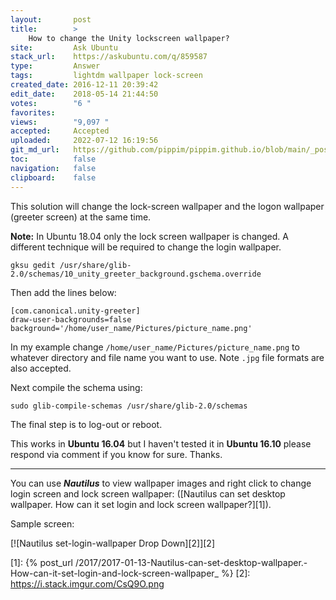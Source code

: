```yaml
---
layout:       post
title:        >
    How to change the Unity lockscreen wallpaper?
site:         Ask Ubuntu
stack_url:    https://askubuntu.com/q/859587
type:         Answer
tags:         lightdm wallpaper lock-screen
created_date: 2016-12-11 20:39:42
edit_date:    2018-05-14 21:44:50
votes:        "6 "
favorites:    
views:        "9,097 "
accepted:     Accepted
uploaded:     2022-07-12 16:19:56
git_md_url:   https://github.com/pippim/pippim.github.io/blob/main/_posts/2016/2016-12-11-How-to-change-the-Unity-lockscreen-wallpaper_.md
toc:          false
navigation:   false
clipboard:    false
---
```


This solution will change the lock-screen wallpaper and the logon wallpaper (greeter screen) at the same time.

**Note:** In Ubuntu 18.04 only the lock screen wallpaper is changed. A different technique will be required to change the login wallpaper.

``` 
gksu gedit /usr/share/glib-2.0/schemas/10_unity_greeter_background.gschema.override
```

Then add the lines below:

``` 
[com.canonical.unity-greeter]
draw-user-backgrounds=false
background='/home/user_name/Pictures/picture_name.png'
```

In my example change `/home/user_name/Pictures/picture_name.png` to whatever directory and file name you want to use. Note `.jpg` file formats are also accepted.

Next compile the schema using:

``` 
sudo glib-compile-schemas /usr/share/glib-2.0/schemas
```

The final step is to log-out or reboot.

This works in **Ubuntu 16.04** but I haven't tested it in **Ubuntu 16.10** please respond via comment if you know for sure. Thanks.


----------


You can use ***Nautilus*** to view wallpaper images and right click to change login screen and lock screen wallpaper: ([Nautilus can set desktop wallpaper. How can it set login and lock screen wallpaper?][1]).

Sample screen:

[![Nautilus set-login-wallpaper Drop Down][2]][2]



  [1]: {% post_url /2017/2017-01-13-Nautilus-can-set-desktop-wallpaper.-How-can-it-set-login-and-lock-screen-wallpaper_ %}
  [2]: https://i.stack.imgur.com/CsQ9O.png
